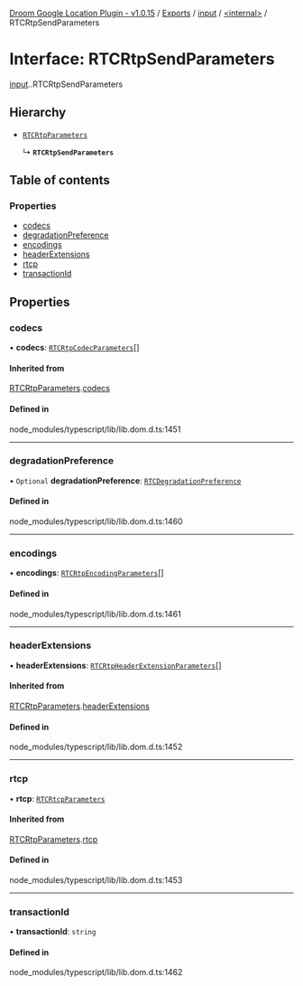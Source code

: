[Droom Google Location Plugin - v1.0.15](../README.md) / [Exports](../modules.md) / [input](../modules/input.md) / [<internal\>](../modules/input._internal_.md) / RTCRtpSendParameters

# Interface: RTCRtpSendParameters

[input](../modules/input.md).[<internal>](../modules/input._internal_.md).RTCRtpSendParameters

## Hierarchy

- [`RTCRtpParameters`](input._internal_.RTCRtpParameters.md)

  ↳ **`RTCRtpSendParameters`**

## Table of contents

### Properties

- [codecs](input._internal_.RTCRtpSendParameters.md#codecs)
- [degradationPreference](input._internal_.RTCRtpSendParameters.md#degradationpreference)
- [encodings](input._internal_.RTCRtpSendParameters.md#encodings)
- [headerExtensions](input._internal_.RTCRtpSendParameters.md#headerextensions)
- [rtcp](input._internal_.RTCRtpSendParameters.md#rtcp)
- [transactionId](input._internal_.RTCRtpSendParameters.md#transactionid)

## Properties

### codecs

• **codecs**: [`RTCRtpCodecParameters`](input._internal_.RTCRtpCodecParameters.md)[]

#### Inherited from

[RTCRtpParameters](input._internal_.RTCRtpParameters.md).[codecs](input._internal_.RTCRtpParameters.md#codecs)

#### Defined in

node_modules/typescript/lib/lib.dom.d.ts:1451

___

### degradationPreference

• `Optional` **degradationPreference**: [`RTCDegradationPreference`](../modules/input._internal_.md#rtcdegradationpreference)

#### Defined in

node_modules/typescript/lib/lib.dom.d.ts:1460

___

### encodings

• **encodings**: [`RTCRtpEncodingParameters`](input._internal_.RTCRtpEncodingParameters.md)[]

#### Defined in

node_modules/typescript/lib/lib.dom.d.ts:1461

___

### headerExtensions

• **headerExtensions**: [`RTCRtpHeaderExtensionParameters`](input._internal_.RTCRtpHeaderExtensionParameters.md)[]

#### Inherited from

[RTCRtpParameters](input._internal_.RTCRtpParameters.md).[headerExtensions](input._internal_.RTCRtpParameters.md#headerextensions)

#### Defined in

node_modules/typescript/lib/lib.dom.d.ts:1452

___

### rtcp

• **rtcp**: [`RTCRtcpParameters`](input._internal_.RTCRtcpParameters.md)

#### Inherited from

[RTCRtpParameters](input._internal_.RTCRtpParameters.md).[rtcp](input._internal_.RTCRtpParameters.md#rtcp)

#### Defined in

node_modules/typescript/lib/lib.dom.d.ts:1453

___

### transactionId

• **transactionId**: `string`

#### Defined in

node_modules/typescript/lib/lib.dom.d.ts:1462
